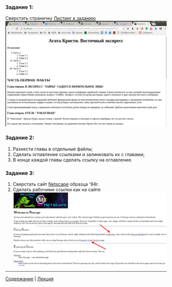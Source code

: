 ### Задание 1: 
Сверстать страничку [Листинг к заданию](task.01/info.txt)
![alt text](task.01/task.01.jpg "task 1")

### Задание 2: 
1. Разнести главы в отдельные файлы;
2. Сделать оглавление ссылками и залинковать их с главами;
3. В конце каждой главы сделать ссылку на оглавление.

### Задание 3:
1. Сверстать сайт [Netscape](http://home.mcom.com/home/welcome.html) образца '94г.
2. Сделать рабочими ссылки как на сайте
![alt text](task.03/task.03.jpg)

---
[Содержание](../../README.md) |
[Лекция](../lecture/README.md)
